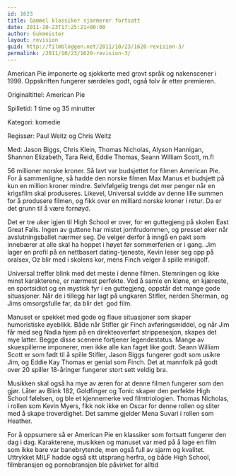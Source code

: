 ```yaml
---
id: 1623
title: Gammel klassiker sjarmerer fortsatt
date: 2011-10-23T17:25:21+00:00
author: Gukmeister
layout: revision
guid: http://filmbloggen.net/2011/10/23/1620-revision-3/
permalink: /2011/10/23/1620-revision-3/
---
```

American Pie imponerte og sjokkerte med grovt språk og nakenscener i 1999. Oppskriften fungerer særdeles godt, også tolv år etter premieren.<!--more-->

Originaltittel: American Pie

Spilletid: 1 time og 35 minutter

Kategori: komedie

Regissør: Paul Weitz og Chris Weitz

Med: Jason Biggs, Chris Klein, Thomas Nicholas, Alyson Hannigan, Shannon Elizabeth, Tara Reid, Eddie Thomas, Seann William Scott, m.fl

56 millioner norske kroner. Så lavt var budsjettet for filmen American Pie. For å sammenligne, så hadde den norske filmen Max Manus et budsjett på kun en million kroner mindre. Selvfølgelig trengs det mer penger når en krigsfilm skal produseres. Likevel, Universal svidde av denne lille summen for å produsere filmen, og fikk over en milliard norske kroner i retur. Da er det grunn til å være fornøyd.

Det er tre uker igjen til High School er over, for en guttegjeng på skolen East Great Falls. Ingen av guttene har mistet jomfrudommen, og presset øker når avslutningsballet nærmer seg. De velger derfor å inngå en pakt som innebærer at alle skal ha hoppet i høyet før sommerferien er i gang. Jim lager en profil på en nettbasert dating-tjeneste, Kevin leser seg opp på oralsex, Oz blir med i skolens kor, mens Finch velger å spille minigolf.

Universal treffer blink med det meste i denne filmen. Stemningen og ikke minst karakterene, er nærmest perfekte. Ved å samle en kløne, en kjæreste, en sportsidiot og en mystisk fyr i en guttegjeng, oppstår det mange gode situasjoner. Når de i tillegg har lagt på ungkaren Stifler, nerden Sherman, og Jims omsorgsfulle far, da blir det  god film.

Manuset er spekket med gode og flaue situasjoner som skaper humoristiske øyeblikk. Både når Stifler gir Finch avføringsmiddel, og når Jim får med seg Nadia hjem på en direkteoverført strippesesjon, skapes det mye latter. Begge disse scenene fortjener legendestatus. Mange av skuespillerne imponerer, men ikke alle kan faget like godt. Seann William Scott er som født til å spille Stifler, Jason Biggs fungerer godt som usikre Jim, og Eddie Kay Thomas er genial som Finch. Det at mannfolk på godt over 20 spiller 18-åringer fungerer stort sett veldig bra.

Musikken skal også ha mye av æren for at denne filmen fungerer som den gjør. Låter av Blink 182, Goldfinger og Tonic skaper den perfekte High School følelsen, og ble et kjennemerke ved filmtriologien. Thomas Nicholas, i rollen som Kevin Myers, fikk nok ikke en Oscar for denne rollen og sliter med å skape troverdighet. Det samme gjelder Mena Suvari i rollen som Heather.

For å oppsumere så er American Pie en klassiker som fortsatt fungerer den dag i dag. Karakterene, musikken og manuset var med på å lage en film som ikke bare var banebrytende, men også full av sjarm og kvalitet. Uttrykket MILF hadde også sitt utsprang herfra, og både High School, filmbransjen og pornobransjen ble påvirket for alltid
